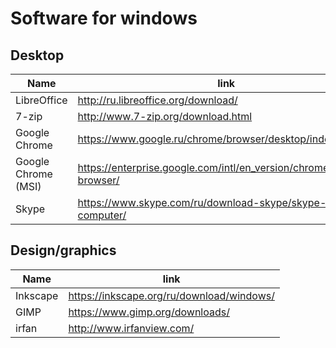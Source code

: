 # Software for windows

## Desktop

Name                | link
--------------------|----------------------------------------------------------------------
LibreOffice         | http://ru.libreoffice.org/download/
7-zip               | http://www.7-zip.org/download.html
Google Chrome       | https://www.google.ru/chrome/browser/desktop/index.html
Google Chrome (MSI) | https://enterprise.google.com/intl/en_version/chrome/chrome-browser/
Skype               | https://www.skype.com/ru/download-skype/skype-for-computer/


## Design/graphics

Name        | link
------------|-------------------------------------------
Inkscape    |https://inkscape.org/ru/download/windows/
GIMP        |https://www.gimp.org/downloads/
irfan       |http://www.irfanview.com/
